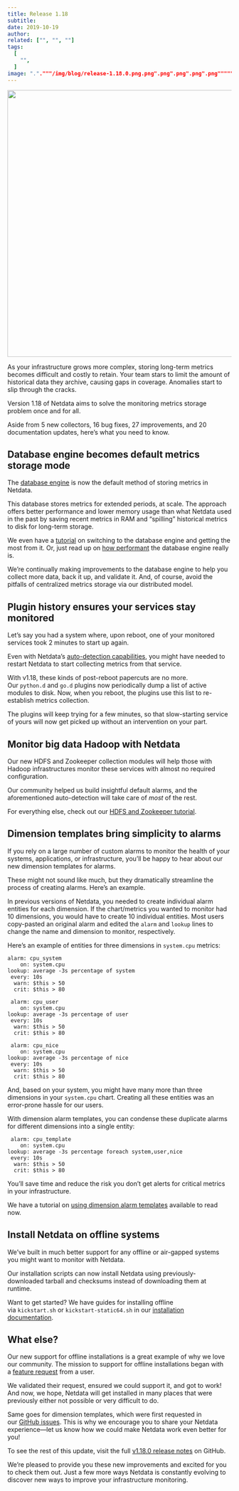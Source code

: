 ```yaml
---
title: Release 1.18
subtitle: 
date: 2019-10-19
author: 
related: ["", "", ""]
tags: 
  [
    "",
  ]
image: "."."""/img/blog/release-1.18.0.png.png".png".png".png".png"""""
---
```

<img class="alignnone size-full wp-image-16859" src="/img/wp-archive/uploads/2022/03/release-1.18.0.png" alt="" width="1200" height="600" />

As your infrastructure grows more complex, storing long-term metrics becomes difficult and costly to retain. Your team stars to limit the amount of historical data they archive, causing gaps in coverage. Anomalies start to slip through the cracks.

Version 1.18 of Netdata aims to solve the monitoring metrics storage problem once and for all.

Aside from 5 new collectors, 16 bug fixes, 27 improvements, and 20 documentation updates, here’s what you need to know.
<h2>Database engine becomes default metrics storage mode</h2>
The <a href="https://learn.netdata.cloud/docs/agent/database/engine">database engine</a> is now the default method of storing metrics in Netdata.

This database stores metrics for extended periods, at scale. The approach offers better performance and lower memory usage than what Netdata used in the past by saving recent metrics in RAM and “spilling” historical metrics to disk for long-term storage.

We even have a <a href="https://learn.netdata.cloud/docs/agent/tutorials/longer-metrics-storage/">tutorial</a> on switching to the database engine and getting the most from it. Or, just read up on <a href="https://learn.netdata.cloud/docs/agent/database/engine/#evaluation">how performant</a> the database engine really is.

We’re continually making improvements to the database engine to help you collect more data, back it up, and validate it. And, of course, avoid the pitfalls of centralized metrics storage via our distributed model.
<h2>Plugin history ensures your services stay monitored</h2>
Let’s say you had a system where, upon reboot, one of your monitored services took 2 minutes to start up again.

Even with Netdata’s <a href="https://learn.netdata.cloud/docs/agent/getting-started/#collect-data-from-more-sources">auto-detection capabilities</a>, you might have needed to restart Netdata to start collecting metrics from that service.

With v1.18, these kinds of post-reboot papercuts are no more. Our <code>python.d</code> and <code>go.d</code> plugins now periodically dump a list of active modules to disk. Now, when you reboot, the plugins use this list to re-establish metrics collection.

The plugins will keep trying for a few minutes, so that slow-starting service of yours will now get picked up without an intervention on your part.
<h2>Monitor big data Hadoop with Netdata</h2>
Our new HDFS and Zookeeper collection modules will help those with Hadoop infrastructures monitor these services with almost no required configuration.

Our community helped us build insightful default alarms, and the aforementioned auto-detection will take care of <em>most</em> of the rest.

For everything else, check out our <a href="https://learn.netdata.cloud/docs/agent/tutorials/monitor-hadoop-cluster/">HDFS and Zookeeper tutorial</a>.
<h2>Dimension templates bring simplicity to alarms</h2>
If you rely on a large number of custom alarms to monitor the health of your systems, applications, or infrastructure, you’ll be happy to hear about our new dimension templates for alarms.

These might not sound like much, but they dramatically streamline the process of creating alarms. Here’s an example.

In previous versions of Netdata, you needed to create individual alarm entities for each dimension. If the chart/metrics you wanted to monitor had 10 dimensions, you would have to create 10 individual entities. Most users copy-pasted an original alarm and edited the <code>alarm</code> and <code>lookup</code> lines to change the name and dimension to monitor, respectively.

Here’s an example of entities for three dimensions in <code>system.cpu</code> metrics:
<pre class=" language-yaml"><code class=" language-yaml">alarm: cpu_system
    on: system.cpu
lookup: average -3s percentage of system
 every: 10s
  warn: $this &gt; 50
  crit: $this &gt; 80

 alarm: cpu_user
    on: system.cpu
lookup: average -3s percentage of user
 every: 10s
  warn: $this &gt; 50
  crit: $this &gt; 80

 alarm: cpu_nice
    on: system.cpu
lookup: average -3s percentage of nice
 every: 10s
  warn: $this &gt; 50
  crit: $this &gt; 80
</code></pre>
And, based on your system, you might have many more than three dimensions in your <code>system.cpu</code> chart. Creating all these entities was an error-prone hassle for our users.

With dimension alarm templates, you can condense these duplicate alarms for different dimensions into a single entity:
<pre class=" language-yaml"><code class=" language-yaml"> alarm: cpu_template
    on: system.cpu
lookup: average -3s percentage foreach system,user,nice
 every: 10s
  warn: $this &gt; 50
  crit: $this &gt; 80
</code></pre>
You’ll save time and reduce the risk you don’t get alerts for critical metrics in your infrastructure.

We have a tutorial on <a href="https://learn.netdata.cloud/docs/agent/health/tutorials/dimension-templates/">using dimension alarm templates</a> available to read now.
<h2>Install Netdata on offline systems</h2>
We’ve built in much better support for any offline or air-gapped systems you might want to monitor with Netdata.

Our installation scripts can now install Netdata using previously-downloaded tarball and checksums instead of downloading them at runtime.

Want to get started? We have guides for installing offline via <code>kickstart.sh</code> or <code>kickstart-static64.sh</code> in our <a href="https://learn.netdata.cloud/docs/agent/packaging/installer/#offline-installations">installation documentation</a>.
<h2>What else?</h2>
Our new support for offline installations is a great example of why we love our community. The mission to support for offline installations began with a <a href="https://github.com/netdata/netdata/issues/6684">feature request</a> from a user.

We validated their request, ensured we could support it, and got to work! And now, we hope, Netdata will get installed in many places that were previously either not possible or very difficult to do.

Same goes for dimension templates, which were first requested in our <a href="https://github.com/netdata/netdata/issues">GitHub issues</a>. This is why we encourage you to share your Netdata experience—let us know how we could make Netdata work even better for you!

To see the rest of this update, visit the full <a href="https://github.com/netdata/netdata/releases/tag/v1.18.0">v1.18.0 release notes</a> on GitHub.

We’re pleased to provide you these new improvements and excited for you to check them out. Just a few more ways Netdata is constantly evolving to discover new ways to improve your infrastructure monitoring.
